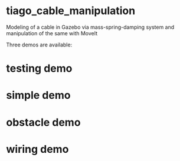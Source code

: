 # tiago_cable_manipulation
Modeling of a cable in Gazebo via mass-spring-damping system and manipulation of the same with MoveIt

Three demos are available:
# testing demo


# simple demo


# obstacle demo


# wiring demo
